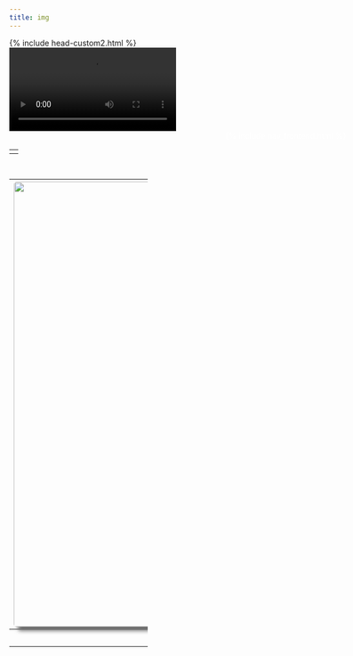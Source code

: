 ```yaml
---
title: img
---
```



<html lang="en">
<head>
    <meta charset="UTF-8">
    <meta name="viewport" content="width=device-width, initial-scale=1.0">
<style>
    #wrapper
    {
    position:relative;
    text-align:center;
    margin:0 auto;
    padding:0px;
    width:995px;
    z-index:2;
    color: white;
    }
    h1
    {
    margin-top:50px;
    color:white;
    font-size:40px;
    }
    h2
    {
    margin-top:25px;
    color:white;
    font-size:25px;
    }
    p
    {
    margin-top:10px;
    color:white;
    font-size:15px;
    background: rgba(0,0,0,0.2);
    }
</style>
    {% include head-custom2.html %}
</head>

<body onload="checking()"> 
    <div class="container">
    <video autoplay loop id="background" class="videoPlayer">
        <source src="https://drive.google.com/uc?export=view&id=17ygkkkTDZb219cgsmglfod33qP8PGW58" type="video/mp4">
    </video>
    </div>
    <div id="wrapper">
        {% include nav_frontend.html %}
         <table>
            <tr>
                <td><div id="digital-clock"></div></td>
            </tr>
        </table>
  <table style="width: 25%; margin-top: 3%; position: absolute;">
      <tr>
        <th><img id="img" style="width: 800px; height: auto; border-radius: 5px;
    box-shadow: 7px 7px 7px #666666;" src="images/football.png" alt="football"></th>
      </tr>
      <tr>
        <th><button type="button" onclick="displayPreviousImage()">Previous</button>
       <button type="button" onclick="displayNextImage()">Next</button></th>
      </tr>
  </table>
     </div>   
<script src="{{ '/assets/js/videojava.js' | relative_url }}" type="text/javascript"></script>
    
</body>
    </html>
